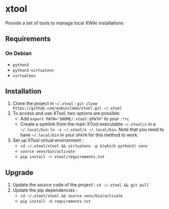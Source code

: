 # xtool

Provide a set of tools to manage local XWiki installations

## Requirements

### On Debian

* `python3`
* `python3-virtualenv`
* `virtualenv`

## Installation

1. Clone the project in `~/.xtool` : `git clone https://github.com/aubincleme/xtool.git ~/.xtool`
1. To access and use XTool, two options are possible:
   * Add `export PATH="$HOME/.xtool:$PATH"` to your `.*rc`
   * Create a symlink from the main XTool executable `~/.xtool/x` in a `~/.local/bin`: `ln -s ~/.xtool/x ~/.local/bin`. Note that you need to have `~/.local/bin` in your `$PATH` for this method to work.
1. Set up XTool virtual environment : 
   * `cd ~/.xtool/xtool && virtualenv -p $(which python3) venv`
   * `source venv/bin/activate`
   * `pip install -r xtool/requirements.txt`

## Upgrade

1. Update the source code of the project : `cd ~/.xtool && git pull`
1. Update the pip dependencies :
   * `cd ~/.xtool/xtool && source venv/bin/activate`
   * `pip install -U requirements.txt`
